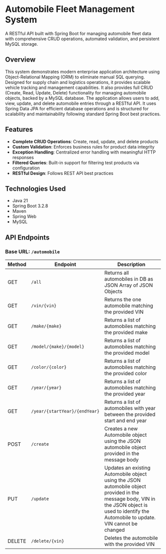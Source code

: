 # Automobile Fleet Management System 

A RESTful API built with Spring Boot for managing automobile fleet data with comprehensive CRUD operations, automated validation, and persistent MySQL storage.

## Overview

This system demonstrates modern enterprise application architecture using Object-Relational Mapping (ORM) to eliminate manual SQL querying. Designed for supply chain and logistics operations, it provides scalable vehicle tracking and management capabilities. It also provides full CRUD (Create, Read, Update, Delete) functionality for managing automobile objects, backed by a MySQL database. The application allows users to add, view, update, and delete automobile entries through a RESTful API. It uses Spring Data JPA for efficient database operations and is structured
for scalability and maintainability following standard Spring Boot best practices.

## Features

- **Complete CRUD Operations**: Create, read, update, and delete products
- **Custom Validation**: Enforces business rules for product data integrity
- **Exception Handling**: Centralized error handling with meaningful HTTP responses
- **Filtered Queries**: Built-in support for filtering test products via configuration
- **RESTful Design**: Follows REST API best practices

## Technologies Used

- Java 21
- Spring Boot 3.2.8
- Maven
- Spring Web
- MySQL

## API Endpoints

### Base URL: `/automobile`

| Method | Endpoint | Description |
|--------|----------|-------------|
| GET | `/all` | Returns all automobiles in DB as JSON Array of JSON Objects |
| GET | `/vin/{vin}` | Returns the one automobile matching the provided VIN |
| GET | `/make/{make}` | Returns a list of automobiles matching the provided make |
| GET | `/model/{make}/{model}` | Returns a list of automobiles matching the provided model |
| GET | `/color/{color}` | Returns a list of automobiles matching the provided color |
| GET | `/year/{year}` | Returns a list of automobiles matching the provided year |
| GET | `/year/{startYear}/{endYear}` | Returns a list of automobiles with year between the provided start and end year |
| POST | `/create` | Creates a new Automobile object using the JSON automobile object provided in the message body |
| PUT | `/update` | Updates an existing Automobile object using the JSON automobile object provided in the message body, VIN in the JSON object is used to identify the Automobile to update. VIN cannot be changed |
| DELETE | `/delete/{vin}` | Deletes the automobile with the provided VIN |

